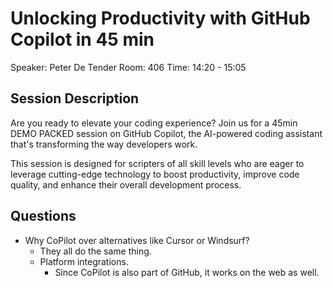 # Unlocking Productivity with GitHub Copilot in 45 min

Speaker: Peter De Tender
Room: 406
Time: 14:20 - 15:05

## Session Description

Are you ready to elevate your coding experience? Join us for a 45min DEMO PACKED session on GitHub Copilot, the AI-powered coding assistant that's transforming the way developers work.

This session is designed for scripters of all skill levels who are eager to leverage cutting-edge technology to boost productivity, improve code quality, and enhance their overall development process.

## Questions

- Why CoPilot over alternatives like Cursor or Windsurf?
  - They all do the same thing.
  - Platform integrations.
    - Since CoPilot is also part of GitHub, it works on the web as well.
